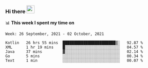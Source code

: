 ### Hi there <a href="https://www.gautamkrishnar.com/"><img src="https://media.giphy.com/media/hvRJCLFzcasrR4ia7z/giphy.gif" width="25px"></a>

📊 **This week I spent my time on**

<!--START_SECTION:waka-->
```text
Week: 26 September, 2021 - 02 October, 2021

Kotlin   26 hrs 55 mins  ███████████████████████▒░   92.87 % 
XML      1 hr 19 mins    █░░░░░░░░░░░░░░░░░░░░░░░░   04.57 % 
Java     37 mins         ▓░░░░░░░░░░░░░░░░░░░░░░░░   02.14 % 
Go       5 mins          ░░░░░░░░░░░░░░░░░░░░░░░░░   00.34 % 
Text     1 min           ░░░░░░░░░░░░░░░░░░░░░░░░░   00.07 % 
```
<!--END_SECTION:waka-->
